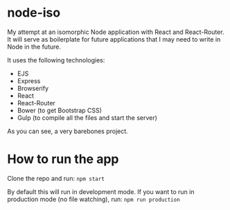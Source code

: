 # node-iso
My attempt at an isomorphic Node application with React and React-Router. It will serve as boilerplate for future applications that I may need to write in Node in the future.

It uses the following technologies:

* EJS
* Express
* Browserify
* React
* React-Router
* Bower (to get Bootstrap CSS)
* Gulp (to compile all the files and start the server)

As you can see, a very barebones project.

# How to run the app
Clone the repo and run: `npm start`

By default this will run in development mode. If you want to run in production mode (no file watching), run: `npm run production`

